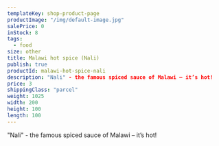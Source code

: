 ```yaml
---
templateKey: shop-product-page
productImage: "/img/default-image.jpg"
salePrice: 0
inStock: 8
tags:
  - food
size: other
title: Malawi hot spice (Nali)
publish: true
productId: malawi-hot-spice-nali
description: "Nali" - the famous spiced sauce of Malawi – it’s hot!
price: 3
shippingClass: "parcel"
weight: 1025
width: 200
height: 100
length: 100
---
```


"Nali" - the famous spiced sauce of Malawi – it’s hot!
